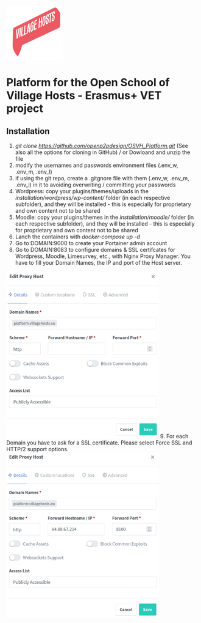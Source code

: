 ![OSVH_Platform](IMG/villagehosts_logo.png)

# Platform for the Open School of Village Hosts - Erasmus+ VET project

## Installation

1. *git clone https://github.com/openp2pdesign/OSVH_Platform.git* (See also all the options for cloning in GitHub) / or Dowloand and unzip the file 
2. modify the usernames and passwords environment files (.env_w, .env_m, .env_l)
3. if using the git repo, create a .gitgnore file with them (.env_w, .env_m, .env_l) in it to avoiding overwriting / committing your passwords
4. Wordpress: copy your plugins/themes/uploads in the *installation/wordpress/wp-content/* folder (in each respective subfolder), and they will be installed - this is especially for proprietary and own content not to be shared
5. Moodle: copy your plugins/themes in the *installation/moodle/* folder (in each respective subfolder), and they will be installed - this is especially for proprietary and own content not to be shared
6. Lanch the containers with *docker-compose up -d*
7. Go to DOMAIN:9000 to create your Portainer admin account
8. Go to DOMAIN:8083 to configure domains & SSL certifcates for Wordpress, Moodle, Limesurvey, etc., with Nginx Proxy Manager.
   You have to fill your Domain Names, the IP and port of the Host server.
<img src="IMG/nginx0.png" width="400" />
9. For each Domain you have to ask for a SSL certificate. Please select Force SSL and HTTP/2 support options. 
<img src="IMG/nginx1.png" width="400" />

